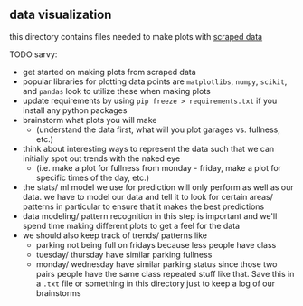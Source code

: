 ## data visualization
this directory contains files needed to make plots with [scraped data](https://drive.google.com/drive/folders/1XgHf5oBGeM3tbPtI-WzvOpNLY5MvlX3g?usp=sharing)

TODO sarvy:
- get started on making plots from scraped data 
- popular libraries for plotting data points are `matplotlibs`, `numpy`, `scikit`, and `pandas` look to utilize these when making plots
- update requirements by using `pip freeze > requirements.txt` if you install any python packages
- brainstorm what plots you will make 
    * (understand the data first, what will you plot garages vs. fullness, etc.)
- think about interesting ways to represent the data such that we can initially spot out trends with the naked eye 
    * (i.e. make a plot for fullness from monday -  friday, make a plot for specific times of the day, etc.)
- the stats/ ml model we use for prediction will only perform as well as our data. we have to model our data and tell it to look for certain areas/ patterns in 
particular to ensure that it makes the best predictions
- data modeling/ pattern recognition in this step is important and we'll spend time making different plots to get a feel for the data
- we should also keep track of trends/ patterns like 
    * parking not being full on fridays because less people have class
    * tuesday/ thursday have similar parking fullness
    * monday/ wednesday have similar parking status since those two pairs people have the same class repeated
stuff like that. Save this in a `.txt` file or something in this directory just to keep a log of our brainstorms